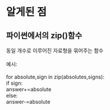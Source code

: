 # 알게된 점  
## 파이썬에서의 zip()함수  
동일 개수로 이루어진 자료형을 묶어주는 함수  
<br/>
예시:  
<br/>
for absolute,sign in zip(absolutes,signs):  
        if sign:  
            answer+=absolute  
        else:  
            answer-=absolute  
